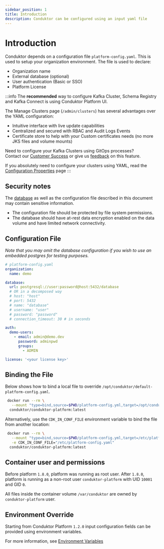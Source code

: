```yaml
---
sidebar_position: 1
title: Introduction
description: Conduktor can be configured using an input yaml file
---
```


# Introduction
Conduktor depends on a configuration file `platform-config.yaml`. This is used to setup your organization environment. The file is used to declare:

- Organization name
- External database (optional)
- User authentication (Basic or SSO)
- Platform License

:::info
The **recommended** way to configure Kafka Cluster, Schema Registry and Kafka Connect is using Conduktor Platform UI.  

The Manage Clusters page (`/admin/clusters`) has several advantages over the YAML configuration:
- Intuitive interface with live update capabilities
- Centralized and secured with RBAC and Audit Logs Events
- Certificate store to help with your Custom certificates needs (no more JKS files and volume mounts)

Need to configure your Kafka Clusters using GitOps processes?   
Contact our [Customer Success](https://www.conduktor.io/contact/support) or give us [feedback](https://product.conduktor.help/c/75-public-apis) on this feature.
  
If you absolutely need to configure your clusters using YAML, read the [Configuration Properties](./env-variables.md#kafka-clusters-properties) page
:::

## Security notes

The [database](./database.md) as well as the configuration file described in this document may contain sensitive information.

- The configuration file should be protected by file system permissions.
- The database should have at-rest data encryption enabled on the data volume and have limited network connectivity.
 
## Configuration File

_Note that you may omit the database configuration if you wish to use an embedded postgres for testing purposes._

```yaml
# platform-config.yaml
organization:
  name: demo

database:
  url: postgresql://user:password@host:5432/database
  # OR in a decomposed way
  # host: "host"
  # port: 5432
  # name: "database"
  # username: "user"
  # password: "password"
  # connection_timeout: 30 # in seconds

auth:
  demo-users:
    - email: admin@demo.dev
      password: adminpwd
      groups:
        - ADMIN

license: '<your license key>'
```

## Binding the File

Below shows how to bind a local file to override `/opt/conduktor/default-platform-config.yaml`.

```bash
 docker run --rm \
   --mount "type=bind,source=$PWD/platform-config.yml,target=/opt/conduktor/default-platform-config.yaml"
  conduktor/conduktor-platform:latest
```

Alternatively, use the `CDK_IN_CONF_FILE` environment variable to bind the file from another location:

```bash
 docker run --rm \
   --mount "type=bind,source=$PWD/platform-config.yml,target=/etc/platform-config.yaml" \
   -e CDK_IN_CONF_FILE="/etc/platform-config.yaml"
  conduktor/conduktor-platform:latest
```

## Container user and permissions

Before platform `1.8.0`, platform was running as root user. 
After `1.8.0`, platform is running as a non-root user `conduktor-platform` with UID `10001` and GID `0`.

All files inside the container volume `/var/conduktor` are owned by `conduktor-platform` user. 

## Environment Override

Starting from Conduktor Platform `1.2.0` input configuration fields can be provided using environment variables.

For more information, see [Environment Variables](./env-variables)
